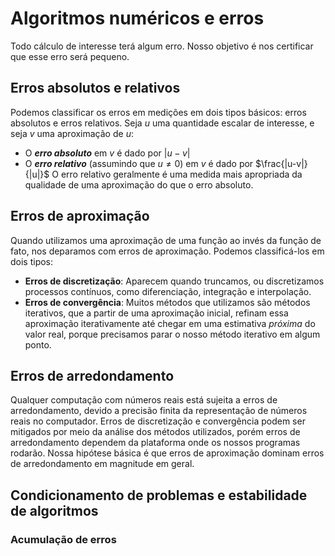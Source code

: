 # Algoritmos numéricos e erros

Todo cálculo de interesse terá algum erro. Nosso objetivo é nos certificar que esse erro será pequeno.

## Erros absolutos e relativos

Podemos classificar os erros em medições em dois tipos básicos: erros absolutos e erros relativos.
Seja $u$ uma quantidade escalar de interesse, e seja $v$ uma aproximação de $u$:

- O ***erro absoluto*** em $v$ é dado por $|u-v|$
- O ***erro relativo*** (assumindo que $u \neq 0$) em $v$ é dado por $\frac{|u-v|}{|u|}$
O erro relativo geralmente é uma medida mais apropriada da qualidade de uma aproximação do que o erro absoluto.

## Erros de aproximação

Quando utilizamos uma aproximação de uma função ao invés da função de fato, nos deparamos com erros de aproximação. Podemos classificá-los em dois tipos:

- **Erros de discretização**: Aparecem quando truncamos, ou discretizamos processos contínuos, como diferenciação, integração e interpolação.
- **Erros de convergência**: Muitos métodos que utilizamos são métodos iterativos, que a partir de uma aproximação inicial, refinam essa aproximação iterativamente até chegar em uma estimativa *próxima* do valor real, porque precisamos parar o nosso método iterativo em algum ponto.

## Erros de arredondamento

Qualquer computação com números reais está sujeita a erros de arredondamento, devido a precisão finita da representação de números reais no computador. Erros de discretização e convergência podem ser mitigados por meio da análise dos métodos utilizados, porém erros de arredondamento dependem da plataforma onde os nossos programas rodarão. Nossa hipótese básica é que erros de aproximação dominam erros de arredondamento em magnitude em geral.

## Condicionamento de problemas e estabilidade de algoritmos

### Acumulação de erros
